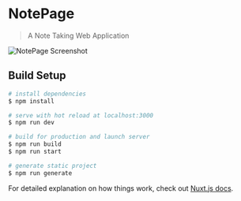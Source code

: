 # NotePage

> A Note Taking Web Application

![NotePage Screenshot](https://github.com/winndo/notepage/blob/master/static/img/NotePage-demo-editing-note.png)

## Build Setup

```bash
# install dependencies
$ npm install

# serve with hot reload at localhost:3000
$ npm run dev

# build for production and launch server
$ npm run build
$ npm run start

# generate static project
$ npm run generate
```

For detailed explanation on how things work, check out [Nuxt.js docs](https://nuxtjs.org).

